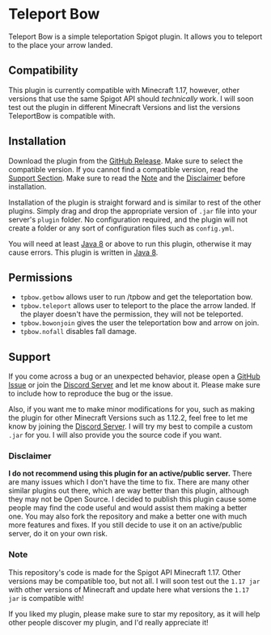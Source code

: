 # Teleport Bow
Teleport Bow is a simple teleportation Spigot plugin. It allows you to teleport to the place your arrow landed.

## Compatibility
This plugin is currently compatible with Minecraft 1.17, however,
other versions that use the same Spigot API should _technically_ work.
I will soon test out the plugin in different Minecraft Versions and list
the versions TeleportBow is compatible with.

## Installation
Download the plugin from the [GitHub Release](https://github.com/XyroPhyte/TeleportBow/releases).
Make sure to select the compatible version. If you cannot find a compatible version,
read the [Support Section](https://github.com/XyroPhyte/TeleportBow#support).
Make sure to read the [Note](https://github.com/XyroPhyte/TeleportBow#note) and the [Disclaimer](https://github.com/XyroPhyte/TeleportBow#disclaimer) before installation.


Installation of the plugin is straight forward and is similar to rest of the
other plugins. Simply drag and drop the appropriate version of
`.jar` file into your server's `plugin` folder.
No configuration required, and the plugin will not create a folder or
any sort of configuration files such as `config.yml`.

You will need at least [Java 8](https://www.oracle.com/java/technologies/java8.html) or above to run this plugin, otherwise it may cause errors.
This plugin is written in [Java 8](https://www.oracle.com/java/technologies/java8.html).

## Permissions
- `tpbow.getbow` allows user to run /tpbow and get the teleportation bow.
- `tpbow.teleport` allows user to teleport to the place the arrow landed. If the player doesn't have the permission,
they will not be teleported.
- `tpbow.bowonjoin` gives the user the teleportation bow and arrow on join.
- `tpbow.nofall` disables fall damage.

## Support
If you come across a bug or an unexpected behavior, please open a [GitHub Issue](https://github.com/XyroPhyte/slashSuicide/issues)
or join the [Discord Server](https://discord.gg/MmqXcebnxC) and let me know about it. Please make sure
to include how to reproduce the bug or the issue.

Also, if you want me to make minor modifications for you, such as making the plugin for other Minecraft Versions such as 1.12.2,
feel free to let me know by joining  the [Discord Server](https://discord.gg/MmqXcebnxC).
I will try my best to compile a custom `.jar` for you.  I will also provide you the source code if you want.

### Disclaimer
__I do not recommend using this plugin for an active/public server.__ There are many issues which I don't have the time to fix.
There are many other similar plugins out there, which are way better than this plugin, although they may not be Open Source.
I decided to publish this plugin cause some people may find the code useful and would assist them making a better one.
You may also fork the repository and make a better one with much more features and fixes.
If you still decide to use it on an active/public server, do it on your own risk.

### Note
This repository's code is made for the Spigot API Minecraft 1.17. Other versions may be compatible too, but not
all. I will soon test out the `1.17 jar` with other versions of Minecraft and update here what versions the `1.17 jar` is
compatible with!

If you liked my plugin, please make sure to star my repository, as it will
help other people discover my plugin, and I'd really appreciate it!